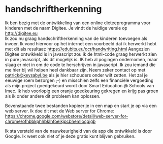 # handschriftherkenning
Ik ben bezig met de ontwikkeling van een online dicteeprogramma voor kinderen met de naam Digitee.  Je vindt de huidige versie op http://digitee.eu   
Ik zou nu graag handschriftherkenning van de kinderen toevoegen als invoer.  Ik vond hiervoor op het internet een voorbeeld dat ik herwerkt hebt met dit als resultaat:
https://edubits.eu/ocr/handwriting.html
Aangezien Digitee ontwikkeld is in javascript zou ik de html-code graag herwerkt zien in pure javascript, als dit mogelijk is. 
IK heb al pogingen ondernomen, maar slaag er niet in om de code te herschrijven in javascript.  Ik zou iemand die me hier bij wil helpen heel dankbaar zijn.
Neem zeker contact op met patrick@keysabyl.be  als je hier schouders onder wilt zetten.  Het zal je eeuwige roem bezorgen ;-) en misschien zelfs een financiële vergoeding als mijn project goedgekeurd wordt door Smart Education @ Schools van Imec.  Ik heb voorlopig een oranje goedkeuring gekregen en krijg pas groen als ik onder andere dit probleem kan oplossen.

Bovenstaande twee bestanden kopieer je in een map en start je op via een web server.  Ik doe dit met de Web server for Chrome:
https://chrome.google.com/webstore/detail/web-server-for-chrome/ofhbbkphhbklhfoeikjpcbhemlocgigb

Ik sta versteld van de nauwkeurigheid van de app die ontwikkeld is door Google.  Ik weet ook niet of je deze gratis kunt blijven gebruiken.
